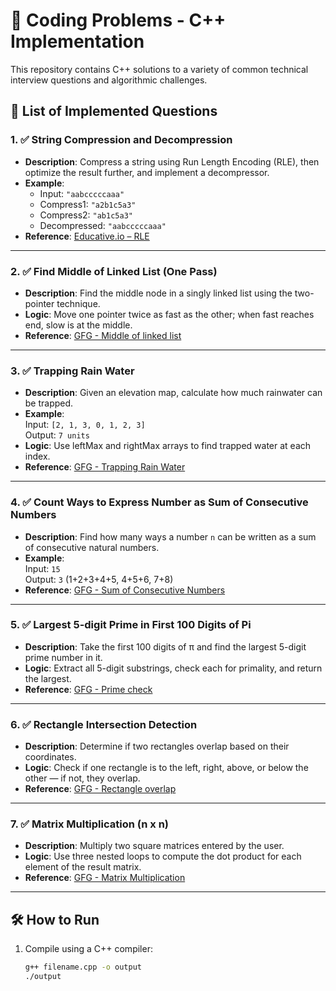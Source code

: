 # 🚀 Coding Problems - C++ Implementation

This repository contains C++ solutions to a variety of common technical interview questions and algorithmic challenges.

## 📄 List of Implemented Questions

### 1. ✅ String Compression and Decompression

- **Description**: Compress a string using Run Length Encoding (RLE), then optimize the result further, and implement a decompressor.
- **Example**:
  - Input: `"aabcccccaaa"`
  - Compress1: `"a2b1c5a3"`
  - Compress2: `"ab1c5a3"`
  - Decompressed: `"aabcccccaaa"`
- **Reference**: [Educative.io – RLE](https://www.educative.io/answers/string-compression-using-run-length-encoding)

---

### 2. ✅ Find Middle of Linked List (One Pass)

- **Description**: Find the middle node in a singly linked list using the two-pointer technique.
- **Logic**: Move one pointer twice as fast as the other; when fast reaches end, slow is at the middle.
- **Reference**: [GFG - Middle of linked list](https://www.geeksforgeeks.org/find-the-middle-of-a-given-linked-list/)

---

### 3. ✅ Trapping Rain Water

- **Description**: Given an elevation map, calculate how much rainwater can be trapped.
- **Example**:  
  Input: `[2, 1, 3, 0, 1, 2, 3]`  
  Output: `7 units`
- **Logic**: Use leftMax and rightMax arrays to find trapped water at each index.
- **Reference**: [GFG - Trapping Rain Water](https://www.geeksforgeeks.org/trapping-rain-water/)

---

### 4. ✅ Count Ways to Express Number as Sum of Consecutive Numbers

- **Description**: Find how many ways a number `n` can be written as a sum of consecutive natural numbers.
- **Example**:  
  Input: `15`  
  Output: `3` (1+2+3+4+5, 4+5+6, 7+8)
- **Reference**: [GFG - Sum of Consecutive Numbers](https://www.geeksforgeeks.org/ways-to-express-a-number-as-sum-of-consecutive-numbers/)

---

### 5. ✅ Largest 5-digit Prime in First 100 Digits of Pi

- **Description**: Take the first 100 digits of π and find the largest 5-digit prime number in it.
- **Logic**: Extract all 5-digit substrings, check each for primality, and return the largest.
- **Reference**: [GFG - Prime check](https://www.geeksforgeeks.org/c-program-to-check-prime-number/)

---

### 6. ✅ Rectangle Intersection Detection

- **Description**: Determine if two rectangles overlap based on their coordinates.
- **Logic**: Check if one rectangle is to the left, right, above, or below the other — if not, they overlap.
- **Reference**: [GFG - Rectangle overlap](https://www.geeksforgeeks.org/find-two-rectangles-overlap/)

---

### 7. ✅ Matrix Multiplication (n x n)

- **Description**: Multiply two square matrices entered by the user.
- **Logic**: Use three nested loops to compute the dot product for each element of the result matrix.
- **Reference**: [GFG - Matrix Multiplication](https://www.geeksforgeeks.org/c-program-multiply-two-matrices/)

---

## 🛠️ How to Run

1. Compile using a C++ compiler:
   ```bash
   g++ filename.cpp -o output
   ./output
   ```
